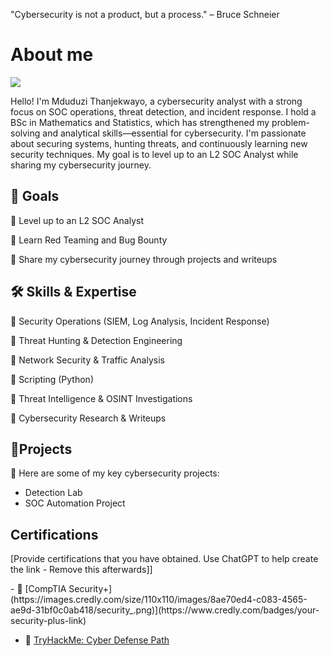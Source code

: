 "Cybersecurity is not a product, but a process." – Bruce Schneier

# About me
<a href="https://www.linkedin.com/in/mduduzi-thanjekwayo-b3845083"><img src="https://img.shields.io/badge/-LinkedIn-0072b1?&style=for-the-badge&logo=linkedin&logoColor=white" /></a>

Hello! I'm Mduduzi Thanjekwayo, a cybersecurity analyst with a strong focus on SOC operations, threat detection, and incident response. I hold a BSc in Mathematics and Statistics, which has strengthened my problem-solving and analytical skills—essential for cybersecurity. I'm passionate about securing systems, hunting threats, and continuously learning new security techniques. My goal is to level up to an L2 SOC Analyst while sharing my cybersecurity journey.


## 🎯 Goals

🔹 Level up to an L2 SOC Analyst

🔹 Learn Red Teaming and Bug Bounty

🔹 Share my cybersecurity journey through projects and writeups




## 🛠 Skills & Expertise

🔹 Security Operations (SIEM, Log Analysis, Incident Response)

🔹 Threat Hunting & Detection Engineering

🔹 Network Security & Traffic Analysis

🔹 Scripting (Python)

🔹 Threat Intelligence & OSINT Investigations

🔹 Cybersecurity Research & Writeups

## 📂Projects

🚀 Here are some of my key cybersecurity projects:

- Detection Lab
- SOC Automation Project


## Certifications
[Provide certifications that you have obtained. Use ChatGPT to help create the link - Remove this afterwards]]
<div>
- 📜 [CompTIA Security+](https://images.credly.com/size/110x110/images/8ae70ed4-c083-4565-ae9d-31bf0c0ab418/security_.png)](https://www.credly.com/badges/your-security-plus-link)

- 📜 [TryHackMe: Cyber Defense Path](https://tryhackme.com/p/Mduduzi)

</div>
